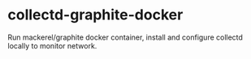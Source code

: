 collectd-graphite-docker
========================

Run mackerel/graphite docker container, install and configure collectd locally to monitor network.
